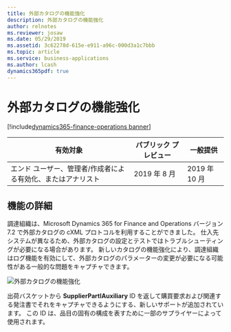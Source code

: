 ```yaml
---
title: 外部カタログの機能強化
description: 外部カタログの機能強化
author: relnotes
ms.reviewer: josaw
ms.date: 05/29/2019
ms.assetid: 3c62278d-615e-e911-a96c-000d3a1c7bbb
ms.topic: article
ms.service: business-applications
ms.author: lcash
dynamics365pdf: true
---
```

# 外部カタログの機能強化
[!include[dynamics365-finance-operations banner](../includes/dynamics365-finance-operations.md)]

| 有効対象    |  パブリック プレビュー | 一般提供 | 
| ---------- | ---------- |---------- |
|エンド ユーザー、管理者/作成者による有効化、またはアナリスト|2019 年 8 月| 2019 年 10 月|






## 機能の詳細
<!--feature detail start -->
 調達組織は、Microsoft Dynamics 365 for Finance and Operations バージョン 7.2 で外部カタログの cXML プロトコルを利用することができました。 仕入先システムが異なるため、外部カタログの設定とテストではトラブルシューティングが必要になる場合があります。 新しいカタログの機能強化により、調達組織はログ機能を有効にして、外部カタログのパラメーターの変更が必要になる可能性がある一般的な問題をキャプチャできます。 

![外部カタログの機能強化](media/external-catalog-enhancements-1.png "") 

出荷バスケットから **SupplierPartIAuxiliary** ID を返して購買要求および関連する発注書でそれをキャプチャできるようにする、新しいサポートが追加されています。 この ID は、品目の固有の構成を表すために一部のサプライヤーによって使用されます。
<!--feature detail end -->










